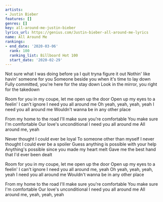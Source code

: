 ```yaml
---
artists:
- Justin Bieber
features: []
genres: []
key: all-around-me-justin-bieber
lyrics_url: https://genius.com/Justin-bieber-all-around-me-lyrics
name: All Around Me
rankings:
- end_date: '2020-03-06'
  rank: 100
  ranking_list: Billboard Hot 100
  start_date: '2020-02-29'
---
```

Not sure what I was doing before ya
I quit tryna figure it out
Nothin' like havin' someone for you
Someone beside you when it's time to lay down
Fully committed, you're here for the stay down
Look in the mirror, you right for the takedown


Room for you in my coupe, let me open up the door
Open up my eyes to a feelin' I can't ignore
I need you all around me
Oh yeah, yeah, yeah, yeah
I need you all around me
Wouldn't wanna be in any other place


From my home to the road
I'll make sure you're comfortable
You make sure I'm comfortable
Our love's unconditional
I need you all around me
All around me, yeah


Never thought I could ever be loyal
To someone other than myself
I never thought I could ever be a spoiler
Guess anything is possible with your help
Anything's possible since you made my heart melt
Gave me the best hand that I'd ever been dealt


Room for you in my coupe, let me open up the door
Open up my eyes to a feelin' I can't ignore
I need you all around me, yeah
Oh yeah, yeah, yeah, yeah
I need you all around me
Wouldn't wanna be in any other place


From my home to the road
I'll make sure you're comfortable
You make sure I'm comfortable
Our love's unconditional
I need you all around me
All around me, yeah, yeah, yeah
